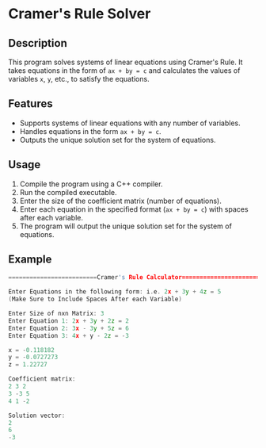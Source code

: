 # Cramer's Rule Solver

## Description
This program solves systems of linear equations using Cramer's Rule. It takes equations in the form of `ax + by = c` and calculates the values of variables `x`, `y`, etc., to satisfy the equations.

## Features
- Supports systems of linear equations with any number of variables.
- Handles equations in the form `ax + by = c`.
- Outputs the unique solution set for the system of equations.

## Usage
1. Compile the program using a C++ compiler.
2. Run the compiled executable.
3. Enter the size of the coefficient matrix (number of equations).
4. Enter each equation in the specified format (`ax + by = c`) with spaces after each variable.
5. The program will output the unique solution set for the system of equations.

## Example 
```cpp
=========================Cramer's Rule Calculator=========================

Enter Equations in the following form: i.e. 2x + 3y + 4z = 5
(Make Sure to Include Spaces After each Variable)

Enter Size of nxn Matrix: 3
Enter Equation 1: 2x + 3y + 2z = 2
Enter Equation 2: 3x - 3y + 5z = 6
Enter Equation 3: 4x + y - 2z = -3

x = -0.118182
y = -0.0727273
z = 1.22727

Coefficient matrix:
2 3 2
3 -3 5
4 1 -2

Solution vector:
2
6
-3
